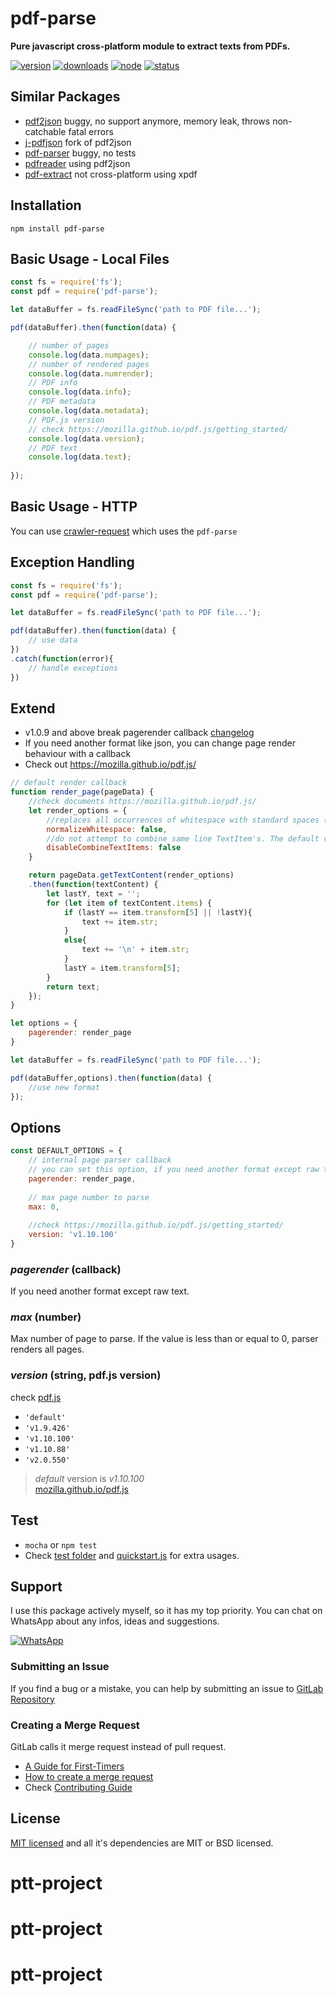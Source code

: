 # pdf-parse

**Pure javascript cross-platform module to extract texts from PDFs.**

[![version](https://img.shields.io/npm/v/pdf-parse.svg)](https://www.npmjs.org/package/pdf-parse)
[![downloads](https://img.shields.io/npm/dt/pdf-parse.svg)](https://www.npmjs.org/package/pdf-parse)
[![node](https://img.shields.io/node/v/pdf-parse.svg)](https://nodejs.org/)
[![status](https://gitlab.com/autokent/pdf-parse/badges/master/pipeline.svg)](https://gitlab.com/autokent/pdf-parse/pipelines)

## Similar Packages
* [pdf2json](https://www.npmjs.com/package/pdf2json) buggy, no support anymore, memory leak, throws non-catchable fatal errors
* [j-pdfjson](https://www.npmjs.com/package/j-pdfjson) fork of pdf2json
* [pdf-parser](https://github.com/dunso/pdf-parse) buggy, no tests
* [pdfreader](https://www.npmjs.com/package/pdfreader) using pdf2json
* [pdf-extract](https://www.npmjs.com/package/pdf-extract) not cross-platform using xpdf

## Installation
`npm install pdf-parse`
 
## Basic Usage - Local Files

```js
const fs = require('fs');
const pdf = require('pdf-parse');

let dataBuffer = fs.readFileSync('path to PDF file...');

pdf(dataBuffer).then(function(data) {

	// number of pages
	console.log(data.numpages);
	// number of rendered pages
	console.log(data.numrender);
	// PDF info
	console.log(data.info);
	// PDF metadata
	console.log(data.metadata); 
	// PDF.js version
	// check https://mozilla.github.io/pdf.js/getting_started/
	console.log(data.version);
	// PDF text
	console.log(data.text); 
        
});
```

## Basic Usage - HTTP
You can use [crawler-request](https://www.npmjs.com/package/crawler-request) which uses the `pdf-parse`

## Exception Handling

```js
const fs = require('fs');
const pdf = require('pdf-parse');

let dataBuffer = fs.readFileSync('path to PDF file...');

pdf(dataBuffer).then(function(data) {
	// use data
})
.catch(function(error){
	// handle exceptions
})
```

## Extend
* v1.0.9 and above break pagerender callback [changelog](https://gitlab.com/autokent/pdf-parse/blob/master/CHANGELOG)
* If you need another format like json, you can change page render behaviour with a callback
* Check out https://mozilla.github.io/pdf.js/

```js
// default render callback
function render_page(pageData) {
    //check documents https://mozilla.github.io/pdf.js/
    let render_options = {
        //replaces all occurrences of whitespace with standard spaces (0x20). The default value is `false`.
        normalizeWhitespace: false,
        //do not attempt to combine same line TextItem's. The default value is `false`.
        disableCombineTextItems: false
    }

    return pageData.getTextContent(render_options)
	.then(function(textContent) {
		let lastY, text = '';
		for (let item of textContent.items) {
			if (lastY == item.transform[5] || !lastY){
				text += item.str;
			}  
			else{
				text += '\n' + item.str;
			}    
			lastY = item.transform[5];
		}
		return text;
	});
}

let options = {
    pagerender: render_page
}

let dataBuffer = fs.readFileSync('path to PDF file...');

pdf(dataBuffer,options).then(function(data) {
	//use new format
});
```

## Options

```js
const DEFAULT_OPTIONS = {
	// internal page parser callback
	// you can set this option, if you need another format except raw text
	pagerender: render_page,
	
	// max page number to parse
	max: 0,
	
	//check https://mozilla.github.io/pdf.js/getting_started/
	version: 'v1.10.100'
}
```
### *pagerender* (callback)
If you need another format except raw text.  

### *max* (number)
Max number of page to parse. If the value is less than or equal to 0, parser renders all pages.  

### *version* (string, pdf.js version)
check [pdf.js](https://mozilla.github.io/pdf.js/getting_started/)

* `'default'`
* `'v1.9.426'`
* `'v1.10.100'`
* `'v1.10.88'`
* `'v2.0.550'`

>*default* version is *v1.10.100*   
>[mozilla.github.io/pdf.js](https://mozilla.github.io/pdf.js/getting_started/#download)

## Test
* `mocha` or `npm test`
* Check [test folder](https://gitlab.com/autokent/pdf-parse/tree/master/test) and [quickstart.js](https://gitlab.com/autokent/pdf-parse/blob/master/quickstart.js) for extra usages.

## Support
I use this package actively myself, so it has my top priority. You can chat on WhatsApp about any infos, ideas and suggestions.

[![WhatsApp](https://img.shields.io/badge/style-chat-green.svg?style=flat&label=whatsapp)](https://api.whatsapp.com/send?phone=905063042480&text=Hi%2C%0ALet%27s%20talk%20about%20pdf-parse)

### Submitting an Issue
If you find a bug or a mistake, you can help by submitting an issue to [GitLab Repository](https://gitlab.com/autokent/pdf-parse/issues)

### Creating a Merge Request
GitLab calls it merge request instead of pull request.  

* [A Guide for First-Timers](https://about.gitlab.com/2016/06/16/fearless-contribution-a-guide-for-first-timers/)
* [How to create a merge request](https://docs.gitlab.com/ee/gitlab-basics/add-merge-request.html)
* Check [Contributing Guide](https://gitlab.com/autokent/pdf-parse/blob/master/CONTRIBUTING.md) 

## License
[MIT licensed](https://gitlab.com/autokent/pdf-parse/blob/master/LICENSE) and all it's dependencies are MIT or BSD licensed.
# ptt-project
# ptt-project
# ptt-project
